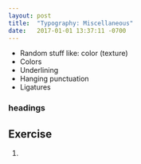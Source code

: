 ```yaml
---
layout: post
title:  "Typography: Miscellaneous"
date:   2017-01-01 13:37:11 -0700
---
```

* Random stuff like: color (texture)
* Colors
* Underlining
* Hanging punctuation
* Ligatures


### headings

<!--more-->
## Exercise
1.
